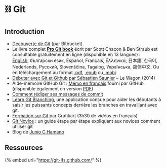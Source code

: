 # ⛓ Git

## Introduction

* [Découverte de Git](https://fr.atlassian.com/git/tutorials/learn-git-with-bitbucket-cloud) (par Bitbucket)
* Le livre complet [**Pro Git book**](https://git-scm.com/book/fr/v2) écrit par Scott Chacon & Ben Straub est consultable gratuitement en ligne (disponible en 13 langues) :\
  [English](https://git-scm.com/book/en), български език, Español, Français, Ελληνικά, 日本語, 한국어, Nederlands, Русский, Slovenščina, Tagalog, Українська, 简体中文. Ou en téléchargement au format [.pdf](https://github.com/progit/progit2-fr/releases/download/2.1.37/progit\_v2.1.37.pdf), [.epub](https://github.com/progit/progit2-fr/releases/download/2.1.37/progit\_v2.1.37.epub) ou[ .mobi](https://github.com/progit/progit2-fr/releases/download/2.1.37/progit\_v2.1.37.mobi)
* [Débuter avec Git et Github par Sébastien Saunier](https://www.youtube.com/watch?v=V6Zo68uQPqE) – Le Wagon (2014)
* Aide-mémoire GitHub Git : [Mémo en français](https://services.github.com/on-demand/downloads/fr/github-git-cheat-sheet/) fourni par GitHub (disponible également en version [PDF](https://services.github.com/on-demand/downloads/fr/github-git-cheat-sheet.pdf))
* [Comment rédiger ses messages de commit](https://chris.beams.io/posts/git-commit/)
* [Learn Git Branching](https://learngitbranching.js.org/), une application conçue pour aider les débutants à saisir les puissants concepts derrière les branches en travaillant avec git.
* [Formation sur Git](https://www.grafikart.fr/formations/git) par Grafikart (3h30 de vidéos en français)
* [Git Novice](http://swcarpentry.github.io/git-novice/) : un guide étape par étape expliquant aux novices comment utiliser git
* Blog de [Junio C Hamano](https://git-blame.blogspot.com/)

## Ressources

{% embed url="https://git-lfs.github.com/" %}


